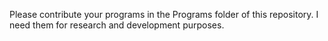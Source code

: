 Please contribute your programs in the Programs folder of this repository. I need them for research and development purposes.
